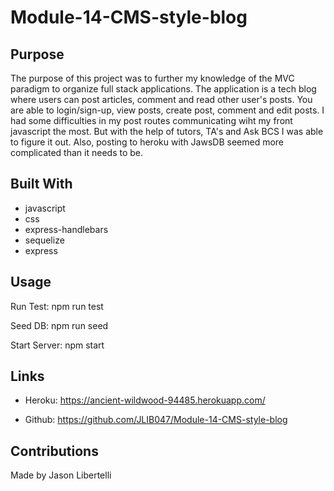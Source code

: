 # Module-14-CMS-style-blog

## Purpose 
The purpose of this project was to further my knowledge of the MVC paradigm to organize full stack applications.  The application is a tech blog where users can post articles, comment and read other user's posts.  You are able to login/sign-up, view posts, create post, comment and edit posts.  I had some difficulties in my post routes communicating wiht my front javascript the most. But with the help of tutors, TA's and Ask BCS I was able to figure it out.  Also, posting to heroku with JawsDB seemed more complicated than it needs to be. 

## Built With 
- javascript 
- css 
- express-handlebars 
- sequelize 
- express 

## Usage 
Run Test: 
npm run test

Seed DB: 
npm run seed

Start Server:
npm start 

## Links 
- Heroku: https://ancient-wildwood-94485.herokuapp.com/

- Github: https://github.com/JLIB047/Module-14-CMS-style-blog

## Contributions 
Made by Jason Libertelli 